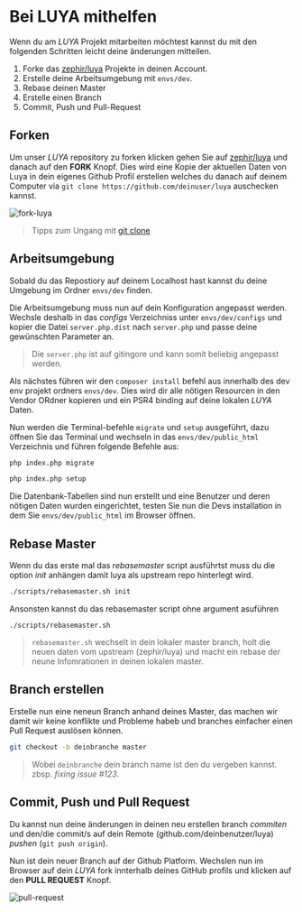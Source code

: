 Bei LUYA mithelfen
==================
Wenn du am *LUYA* Projekt mitarbeiten möchtest kannst du mit den folgenden Schritten leicht deine änderungen mitteilen.

1. Forke das [zephir/luya](https://github.com/zephir/luya) Projekte in deinen Account.
2. Erstelle deine Arbeitsumgebung mit `envs/dev`.
4. Rebase deinen Master
5. Erstelle einen Branch
6. Commit, Push und Pull-Request

Forken
------
Um unser *LUYA* repository zu forken klicken gehen Sie auf [zephir/luya](https://github.com/zephir/luya) und danach auf den **FORK** Knopf. Dies wird eine Kopie der aktuellen Daten von Luya in dein eigenes Github Profil erstellen welches du danach auf deinem Computer via `git clone https://github.com/deinuser/luya` auschecken kannst. 

![fork-luya](https://raw.githubusercontent.com/zephir/luya/master/docs/guide/img/start-collaboration-fork.jpg "Fork Luya")

> Tipps zum Ungang mit [git clone](https://help.github.com/articles/importing-a-git-repository-using-the-command-line/)

Arbeitsumgebung
---------------
Sobald du das Repostiory auf deinem Localhost hast kannst du deine Umgebung im Ordner `envs/dev` finden.

Die Arbeitsumgebung muss nun auf dein Konfiguration angepasst werden. Wechsle deshalb in das *configs* Verzeichniss unter `envs/dev/configs` und kopier die Datei `server.php.dist` nach `server.php` und passe deine gewünschten Parameter an.

> Die `server.php` ist auf gitingore und kann somit beliebig angepasst werden.

Als nächstes führen wir den `composer install` befehl aus innerhalb des dev env projekt ordners `envs/dev`. Dies wird dir alle nötigen Resourcen in den Vendor ORdner kopieren und ein PSR4 binding auf deine lokalen *LUYA* Daten.

Nun werden die Terminal-befehle `migrate` und `setup` ausgeführt, dazu öffnen Sie das Terminal und wechseln in das `envs/dev/public_html` Verzeichnis und führen folgende Befehle aus:

```sh
php index.php migrate

php index.php setup
```

Die Datenbank-Tabellen sind nun erstellt und eine Benutzer und deren nötigen Daten wurden eingerichtet, testen Sie nun die Devs installation in dem Sie `envs/dev/public_html` im Browser öffnen.

Rebase Master
-------------
Wenn du das erste mal das *rebasemaster* script ausführtst muss du die option *init* anhängen damit luya als upstream repo hinterlegt wird.

```sh
./scripts/rebasemaster.sh init
```

Ansonsten kannst du das rebasemaster script ohne argument asuführen
```
./scripts/rebasemaster.sh
```

> `rebasemaster.sh` wechselt in dein lokaler master branch, holt die neuen daten vom upstream (zephir/luya) und macht ein rebase der neune Infomrationen in deinen lokalen master.

Branch erstellen
----------------
Erstelle nun eine neneun Branch anhand deines Master, das machen wir damit wir keine konflikte und Probleme habeb und branches einfacher einen Pull Request auslösen können.

```sh
git checkout -b deinbranche master
```

> Wobei `deinbranche` dein branch name ist den du vergeben kannst. zbsp. *fixing issue #123*.


Commit, Push und Pull Request
-----------------------------
Du kannst nun deine änderungen in deinen neu erstellen branch *commiten* und den/die commit/s auf dein Remote (github.com/deinbenutzer/luya) *pushen* (`git push origin`).

Nun ist dein neuer Branch auf der Github Platform. Wechslen nun im Browser auf dein *LUYA* fork innterhalb deines GitHub profils und klicken auf den **PULL REQUEST** Knopf.

![pull-request](https://raw.githubusercontent.com/zephir/luya/master/docs/guide/img/start-collaboration-pull-request.jpg "Pull request")
